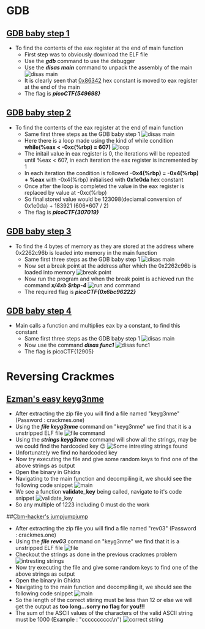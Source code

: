 # GDB
## [GDB baby step 1](https://play.picoctf.org/practice/challenge/395?category=3&page=1&search=GDB)
+ To find the contents of the eax register at the end of main function
  - First step was to obviously download the ELF file
  - Use the ***gdb*** command to use the debugger
  - Use the ***disas main*** command to unpack the assembly of the main
    ![disas main](https://github.com/user-attachments/assets/2e95d916-c0d4-43f8-add2-205ad3175d49)
  - It is clearly seen that <ins>0x86342</ins> hex constant is moved to eax register at the end of the main
  - The flag is ***picoCTF{549698}***

## [GDB baby step 2](https://play.picoctf.org/practice/challenge/396?category=3&page=1&search=GDB)
+ To find the contents of the eax register at the end of main function
  - Same first three steps as the GDB baby step 1
    ![disas main](https://github.com/user-attachments/assets/740f1c31-6dcb-4564-b50b-41f79a469a1c)
  - Here there is a loop made using the kind of while condition **while(%eax < -0xc(%rbp) = 607)**
    ![loop](https://github.com/user-attachments/assets/8c2ddb3b-9f91-4195-a159-5aab07fe05da)
  - The initail value in eax register is 0, the iterations will be repeated until %eax < 607, in each iteration the eax register is incremented by 1
  - In each iteration the condition is followed **-0x4(%rbp) = -0x4(%rbp) + %eax** with -0x4(%rbp) initialised with **0x1e0da** hex constant
  - Once after the loop is completed the value in the eax register is replaced by value at -0xc(%rbp)
  - So final stored value would be 123098(deciamal conversion of 0x1e0da) + 183921 (606*607 / 2)
  - The flag is ***picoCTF{307019}***

## [GDB baby step 3](https://play.picoctf.org/practice/challenge/397?category=3&page=1&search=GDB)
+ To find the 4 bytes of memory as they are stored at the address where 0x2262c96b is loaded into memory in the main function
  - Same first three steps as the GDB baby step 1
    ![disas main](https://github.com/user-attachments/assets/a9644fbd-634d-47de-ad88-f8e5350ce8a7)
  - Now set a break point at the address after which the 0x2262c96b is loaded into memory
    ![break point](https://github.com/user-attachments/assets/9f33d000-6a0a-45a7-9a40-324bcdaeb634)
  - Now run the program and when the break point is achieved run the command ***x/4xb $rbp-4***
    ![run and command](https://github.com/user-attachments/assets/8f276464-ab1a-4417-822e-a9e0cfd0984d)
  - The required flag is ***picoCTF{0x6bc96222}***

## [GDB baby step 4](https://play.picoctf.org/practice/challenge/398?category=3&page=1&search=GDB)
+ Main calls a function and multiplies eax by a constant, to find this constant
  - Same first three steps as the GDB baby step 1
    ![disas main](https://github.com/user-attachments/assets/62d5b93c-89bf-40e3-b871-ab12d882585a)
  - Now use the command ***disas func1***
    ![disas func1](https://github.com/user-attachments/assets/8af83dfe-ca39-4624-a9c7-a50f17625eb7)
  - The flag is picoCTF{12905}

# Reversing Crackmes
## [Ezman's easy keyg3nme](https://crackmes.one/crackme/5da31ebc33c5d46f00e2c661)
+ After extracting the zip file you will find a file named "keyg3nme" (Password : crackmes.one)
+ Using the ***file keyg3nme*** command on "keyg3nme" we find that it is a unstripped ELF file
  ![file command](https://github.com/user-attachments/assets/a0278994-8126-4b69-95b8-af89fe42dc0b)
+ Using the ***strings keyg3nme*** command will show all the strings, may be we could find the hardcoded key :wink:
  ![Some intresting strings found](https://github.com/user-attachments/assets/455ce00f-d592-4f1e-8e2e-698296217eb4)
+ Unfortunately we find no hardcoded key
+ Now try executing the file and give some random keys to find one of the above strings as output
+ Open the binary in Ghidra
+ Navigating to the main function and decompiling it, we should see the following code snippet
  ![main](https://github.com/user-attachments/assets/51fa7c99-ebcf-487d-a073-90622132d671)
+ We see a function **validate_key** being called, navigate to it's code snippet
  ![validate_key](https://github.com/user-attachments/assets/a70c52c8-47f6-4270-9dd5-0b6a679fce18)
+ So any multiple of 1223 including 0 must do the work

##[Cbm-hacker's jumpjumpjump](https://crackmes.one/crackme/5c1a939633c5d41e58e005d1)
+ After extracting the zip file you will find a file named "rev03" (Password : crackmes.one)
+ Using the ***file rev03*** command on "keyg3nme" we find that it is a unstripped ELF file
  ![file](https://github.com/user-attachments/assets/c3171dbe-921a-43d8-aa02-af975389ca3d)
+ Checkout the strings as done in the previous crackmes problem
  ![intresting strings](https://github.com/user-attachments/assets/971940d1-446c-462c-a5d5-2db9509dab01)
+ Now try executing the file and give some random keys to find one of the above strings as output
+ Open the binary in Ghidra
+ Navigating to the main function and decompiling it, we should see the following code snippet
  ![main](https://github.com/user-attachments/assets/6c78c15a-d253-490f-a8bc-b65fae22a640)
+ So the length of the correct stiring must be less than 12 or else we will get the output as **too long...sorry no flag for you!!!**
+ The sum of the ASCII values of the characters of the valid ASCII string must be 1000 (Example : "cccccccccc\n")
  ![correct string](https://github.com/user-attachments/assets/e79a3b46-af53-4943-80ed-8ef4a1b7a418)







